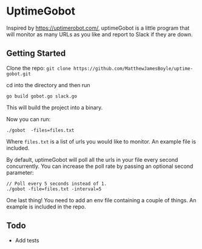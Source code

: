 # UptimeGobot

Inspired by https://uptimerobot.com/, uptimeGobot is a little program that will monitor as many URLs as you like and report to Slack if they are down.

## Getting Started
Clone the repo:
`git clone https://github.com/MatthewJamesBoyle/uptime-gobot.git`

cd into the directory and then run

`go build gobot.go slack.go`

This will build the project into a binary.

Now you can run:

`./gobot  -files=files.txt`

Where `files.txt` is a list of urls you would like to monitor. An example file is included.

By default, uptimeGobot will poll all the urls in your file every second concurrently. You can increase the poll rate by passing an optional second parameter:

```
// Poll every 5 seconds instead of 1.
./gobot -file=files.txt -interval=5
```

One last thing! You need to add an env file containing a couple of things. An example is included in the repo.

## Todo
* Add tests
